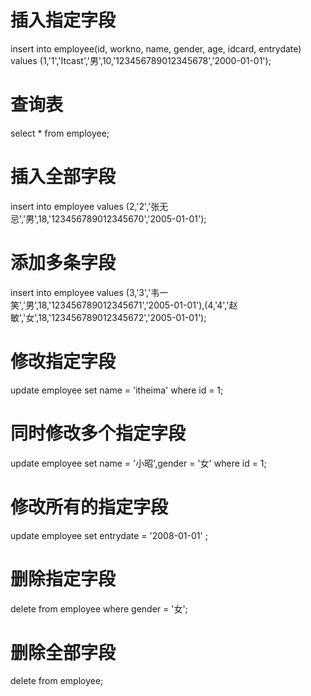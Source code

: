# 插入指定字段
insert into employee(id, workno, name, gender, age, idcard, entrydate) values (1,'1','Itcast','男',10,'123456789012345678','2000-01-01');
# 查询表
select * from employee;
# 插入全部字段
insert into employee values (2,'2','张无忌','男',18,'123456789012345670','2005-01-01');
# 添加多条字段
insert into employee values (3,'3','韦一笑','男',18,'123456789012345671','2005-01-01'),(4,'4','赵敏','女',18,'123456789012345672','2005-01-01');
# 修改指定字段
update employee set name = 'itheima' where id = 1;
# 同时修改多个指定字段
update employee set name = '小昭',gender = '女' where id = 1;
# 修改所有的指定字段
update employee set entrydate = '2008-01-01' ;
# 删除指定字段
delete from employee where gender = '女';
# 删除全部字段
delete from employee;